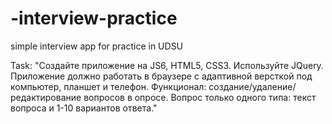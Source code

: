 # -interview-practice
simple interview app for practice in UDSU

Task: 
"Создайте приложение на JS6, HTML5, CSS3. Используйте JQuery. Приложение должно работать в браузере с адаптивной версткой под компьютер, планшет и телефон. Функционал: создание/удаление/редактирование вопросов в опросе. Вопрос только одного типа: текст вопроса и 1-10 вариантов ответа."
